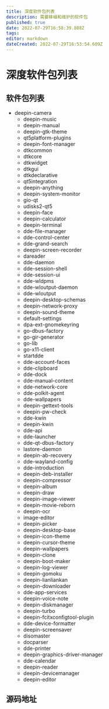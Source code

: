 ```yaml
---
title: 深度软件包列表
description: 需要移植和维护的软件包
published: true
date: 2022-07-29T16:58:39.808Z
tags: 
editor: markdown
dateCreated: 2022-07-29T16:53:54.609Z
---
```


# 深度软件包列表
## 软件包列表
   - deepin-camera
     - deepin-music
     - deepin-manual
      - deepin-gtk-theme
      - qt5platform-plugins
      - deepin-font-manager
      - dtkcommon
      - dtkcore
      - dtkwidget
      - dtkgui
      - dtkdeclarative
      - qt5integration
      - deepin-anything
      - deepin-system-monitor
      - gio-qt
      - udisks2-qt5
      - deepin-face
      - deepin-calculator
      - deepin-terminal
      - dde-file-manager
      - dde-control-center
      - dde-grand-search
      - deepin-screen-recorder
      - dareader
      - dde-daemon
      - dde-session-shell
      - dde-session-ui
      - dde-wldpms
      - dde-wloutput-daemon
      - dde-wloutput
      - deepin-desktop-schemas
      - deepin-network-proxy
      - deepin-sound-theme
      - default-settings
      - dpa-ext-gnomekeyring
      - go-dbus-factory
      - go-gir-generator
      - go-lib
      - go-x11-client
      - startdde
      - dde-account-faces
      - dde-clipboard
      - dde-dock
      - dde-manual-content
      - dde-network-core
      - dde-polkit-agent
      - dde-wallpapers
      - deepin-gettext-tools
      - deepin-pw-check
      - dde-kwin
      - deepin-kwin
      - dde-api
      - dde-launcher
      - dde-qt-dbus-factory
      - lastore-daemon
      - deepin-ab-recovery
      - dde-wayland-config
      - dde-introduction
      - deepin-deb-installer
      - deepin-compressor
      - deepin-album
      - deepin-draw
      - deepin-image-viewer
      - deepin-movie-reborn
      - deepin-ocr
      - image-editor
      - deepin-picker
      - deepin-desktop-base
      - deepin-icon-theme
      - deepin-cursor-theme
      - deepin-wallpapers
      - deepin-clone
      - deepin-boot-maker
      - deepin-log-viewer
      - deepin-gomoku
      - deepin-lianliankan
      - deepin-downloader
      - dde-app-services
      - deepin-voice-note
      - deepin-diskmanager
      - deepin-turbo
      - deepin-fcitxconfigtool-plugin
      - dde-device-formatter
      - deepin-screensaver
      - disomaster
      - docparser
      - dde-printer
      - deepin-graphics-driver-manager
      - dde-calendar
      - deepin-reader
      - deepin-devicemanager
      - deepin-editor
      
## 源码地址